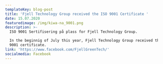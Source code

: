 ```yaml
---
templateKey: blog-post
title: 'Fjell Technology Group received the ISO 9001 Certificate '
date: 15.07.2020
featuredimage: /img/kiwa-na_9001.png
description: >-
  ISO 9001 Sertifisering på plass for Fjell Technology Group. 

  In the beginnig of July this year, Fjell Technology Group received the ISO
  9001 certificate.
link: 'https://www.facebook.com/FjellGreenTech/'
socialmedia: Facebook
---
```


